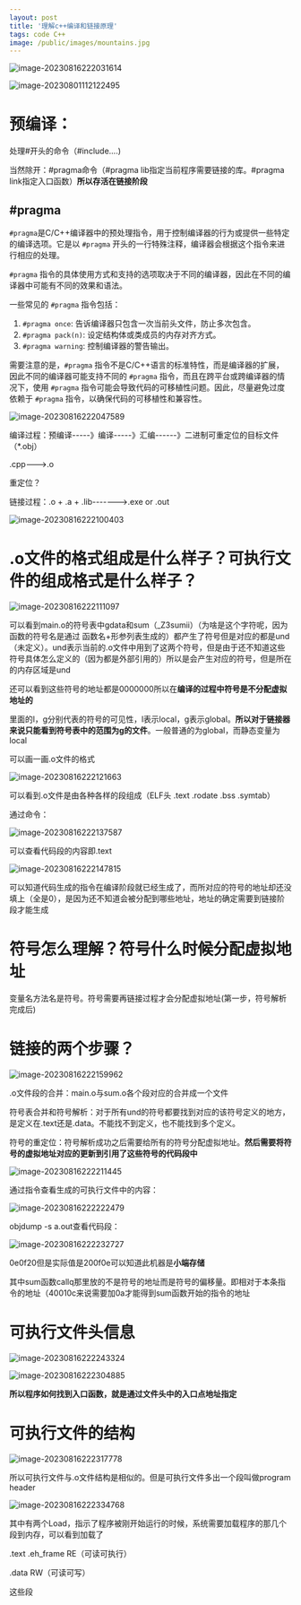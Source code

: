 ```yaml
---
layout: post
title: '理解c++编译和链接原理'
tags: code C++
image: /public/images/mountains.jpg
---
```


![image-20230816222031614](../public/images/C++/2023-11-24_3/image-20230816222031614.png)

![image-20230801112122495](C:\Users\q2585\AppData\Roaming\Typora\typora-user-images\image-20230801112122495.png)

# 预编译：

处理#开头的命令（#include....)

当然除开：#pragma命令（#pragma lib指定当前程序需要链接的库。#pragma link指定入口函数）**所以存活在链接阶段**

## #pragma

`#pragma`是C/C++编译器中的预处理指令，用于控制编译器的行为或提供一些特定的编译选项。它是以 `#pragma` 开头的一行特殊注释，编译器会根据这个指令来进行相应的处理。

`#pragma` 指令的具体使用方式和支持的选项取决于不同的编译器，因此在不同的编译器中可能有不同的效果和语法。

一些常见的 `#pragma` 指令包括：

1. `#pragma once`: 告诉编译器只包含一次当前头文件，防止多次包含。
2. `#pragma pack(n)`: 设定结构体或类成员的内存对齐方式。
3. `#pragma warning`: 控制编译器的警告输出。

需要注意的是，`#pragma` 指令不是C/C++语言的标准特性，而是编译器的扩展，因此不同的编译器可能支持不同的 `#pragma` 指令，而且在跨平台或跨编译器的情况下，使用 `#pragma` 指令可能会导致代码的可移植性问题。因此，尽量避免过度依赖于 `#pragma` 指令，以确保代码的可移植性和兼容性。

![image-20230816222047589](../public/images/C++/2023-11-24_3/image-20230816222047589.png)



编译过程：预编译-----》编译-----》汇编------》二进制可重定位的目标文件（*.obj）

.cpp--->.o

重定位？

链接过程：.o + .a + .lib------->.exe or .out

![image-20230816222100403](../public/images/C++/2023-11-24_3/image-20230816222100403.png)

# **.o文件的格式组成是什么样子？可执行文件的组成格式是什么样子？**

![image-20230816222111097](../public/images/C++/2023-11-24_3/image-20230816222111097.png)

可以看到main.o的符号表中gdata和sum（_Z3sumii）（为啥是这个字符呢，因为函数的符号名是通过 函数名+形参列表生成的）都产生了符号但是对应的都是und（未定义）。und表示当前的.o文件中用到了这两个符号，但是由于还不知道这些符号具体怎么定义的（因为都是外部引用的）所以是会产生对应的符号，但是所在的内存区域是und

还可以看到这些符号的地址都是0000000所以在**编译的过程中符号是不分配虚拟地址的**

里面的l，g分别代表的符号的可见性，l表示local，g表示global。**所以对于链接器来说只能看到符号表中的范围为g的文件**。一般普通的为global，而静态变量为local

可以画一画.o文件的格式

![image-20230816222121663](../public/images/C++/2023-11-24_3/image-20230816222121663.png)

可以看到.o文件是由各种各样的段组成（ELF头 .text .rodate .bss .symtab）

通过命令：

![image-20230816222137587](../public/images/C++/2023-11-24_3/image-20230816222137587.png)

可以查看代码段的内容即.text

![image-20230816222147815](../public/images/C++/2023-11-24_3/image-20230816222147815.png)

可以知道代码生成的指令在编译阶段就已经生成了，而所对应的符号的地址却还没填上（全是0），是因为还不知道会被分配到哪些地址，地址的确定需要到链接阶段才能生成

# **符号怎么理解？符号什么时候分配虚拟地址**

变量名方法名是符号。符号需要再链接过程才会分配虚拟地址(第一步，符号解析完成后)

# **链接的两个步骤？**

![image-20230816222159962](../public/images/C++/2023-11-24_3/image-20230816222159962.png)

.o文件段的合并：main.o与sum.o各个段对应的合并成一个文件

符号表合并和符号解析：对于所有und的符号都要找到对应的该符号定义的地方，是定义在.text还是.data。不能找不到定义，也不能找到多个定义。

符号的重定位：符号解析成功之后需要给所有的符号分配虚拟地址。**然后需要将符号的虚拟地址对应的更新到引用了这些符号的代码段中**

![image-20230816222211445](../public/images/C++/2023-11-24_3/image-20230816222211445.png)

通过指令查看生成的可执行文件中的内容：

![image-20230816222222479](../public/images/C++/2023-11-24_3/image-20230816222222479.png)

objdump -s a.out查看代码段：

![image-20230816222232727](../public/images/C++/2023-11-24_3/image-20230816222232727.png)

0e0f20但是实际值是200f0e可以知道此机器是**小端存储**

其中sum函数callq那里放的不是符号的地址而是符号的偏移量。即相对于本条指令的地址（40010c来说需要加0a才能得到sum函数开始的指令的地址

# 可执行文件头信息

![image-20230816222243324](../public/images/C++/2023-11-24_3/image-20230816222243324.png)

![image-20230816222304885](../public/images/C++/2023-11-24_3/image-20230816222304885.png)

**所以程序如何找到入口函数，就是通过文件头中的入口点地址指定**

# 可执行文件的结构

![image-20230816222317778](../public/images/C++/2023-11-24_3/image-20230816222317778.png)

所以可执行文件与.o文件结构是相似的。但是可执行文件多出一个段叫做program header

![image-20230816222334768](../public/images/C++/2023-11-24_3/image-20230816222334768.png)

其中有两个Load，指示了程序被刚开始运行的时候，系统需要加载程序的那几个段到内存，可以看到加载了

.text .eh_frame                                    RE（可读可执行）

.data                                                      RW（可读可写）

这些段